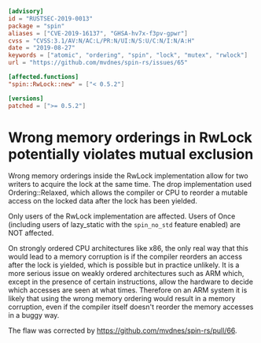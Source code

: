 ```toml
[advisory]
id = "RUSTSEC-2019-0013"
package = "spin"
aliases = ["CVE-2019-16137", "GHSA-hv7x-f3pv-gpwr"]
cvss = "CVSS:3.1/AV:N/AC:L/PR:N/UI:N/S:U/C:N/I:N/A:H"
date = "2019-08-27"
keywords = ["atomic", "ordering", "spin", "lock", "mutex", "rwlock"]
url = "https://github.com/mvdnes/spin-rs/issues/65"

[affected.functions]
"spin::RwLock::new" = ["< 0.5.2"]

[versions]
patched = [">= 0.5.2"]
```

# Wrong memory orderings in RwLock potentially violates mutual exclusion

Wrong memory orderings inside the RwLock implementation allow for two writers to acquire the lock at the same time. The drop implementation used Ordering::Relaxed, which allows the compiler or CPU to reorder a mutable access on the locked data after the lock has been yielded.

Only users of the RwLock implementation are affected. Users of Once (including users of lazy_static with the `spin_no_std` feature enabled) are NOT affected.

On strongly ordered CPU architectures like x86, the only real way that this would lead to a memory corruption is if the compiler reorders an access after the lock is yielded, which is possible but in practice unlikely. It is a more serious issue on weakly ordered architectures such as ARM which, except in the presence of certain instructions, allow the hardware to decide which accesses are seen at what times. Therefore on an ARM system it is likely that using the wrong memory ordering would result in a memory corruption, even if the compiler itself doesn't reorder the memory accesses in a buggy way.

The flaw was corrected by https://github.com/mvdnes/spin-rs/pull/66.

